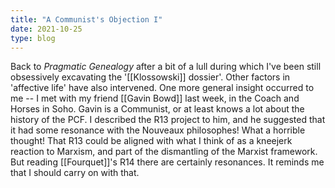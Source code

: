 ```yaml
---
title: "A Communist's Objection I"
date: 2021-10-25
type: blog
---
```


Back to *Pragmatic Genealogy* after a bit of a lull during which I've
been still obsessively excavating the '[[Klossowski]] dossier'. Other
factors in 'affective life' have also intervened. One more general
insight occurred to me -- I met with my friend [[Gavin Bowd]] last week, in
the Coach and Horses in Soho. Gavin is a Communist, or at least knows a
lot about the history of the PCF. I described the R13 project to him,
and he suggested that it had some resonance with the Nouveaux
philosophes! What a horrible thought! That R13 could be aligned with
what I think of as a kneejerk reaction to Marxism, and part of the
dismantling of the Marxist framework. But reading [[Fourquet]]'s R14 there
are certainly resonances. It reminds me that I should carry on with
that.
